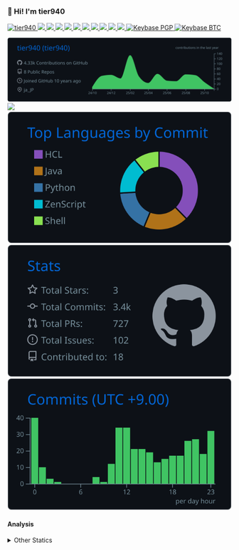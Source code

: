 ### 👋 Hi! I'm tier940

<p align="left"> 
  <a href="https://github.com/tier940/tier940/">
    <img src="https://komarev.com/ghpvc/?username=tier940" alt="tier940" />
  </a>
  <a href="http://twitter.com/tier940">
    <img height="20" src="https://img.shields.io/twitter/follow/tier940?label=Twitter&logo=twitter&style=flat" />
  </a>
  <a href="https://github.com/tier940">
    <img height="20" src="https://img.shields.io/github/followers/tier940?label=follow&logo=github&style=flat" />
  </a>
  <a href="https://www.reddit.com/user/tier940">
    <img height="20" src="https://img.shields.io/reddit/user-karma/combined/tier940?label=Reddit&logo=reddit&style=flat" />
  </a>
  <a href="https://stackoverflow.com/users/17317833/tier940">
    <img height="20" src="https://img.shields.io/stackexchange/stackoverflow/r/17317833?label=StackOverflow&logo=stack-overflow&style=flat" />
  </a>
  <a href="https://zenn.dev/tier940">
    <img height="20" src="https://zenn.badge.nikaera.com/s/tier940/likes" />
  </a>
  <a href="https://zenn.dev/tier940">
    <img height="20" src="https://zenn.badge.nikaera.com/s/tier940/followers" />
  </a>
  <a href="https://zenn.dev/tier940">
    <img height="20" src="https://zenn.badge.nikaera.com/s/tier940/articles" />
  </a>
  <a href="http://qiita.com/tier940">
    <img height="20" src="https://qiita-badge.apiapi.app/s/tier940/posts.svg" />
  </a>
  <a href="http://qiita.com/tier940">
    <img height="20" src="https://qiita-badge.apiapi.app/s/tier940/contributions.svg" />
  </a>
  <a href="https://github.com/tier940/tier940/">
    <img height="20" src="https://github.com/tier940/tier940/actions/workflows/main.yml/badge.svg" />
  </a>
  <a href="https://keybase.io/tier940">
    <img alt="Keybase PGP" src="https://img.shields.io/keybase/pgp/tier940">
  </a>
  <a href="https://keybase.io/tier940">
    <img alt="Keybase BTC" src="https://img.shields.io/keybase/btc/tier940">
  </a>
</p>

[![](https://raw.githubusercontent.com/tier940/tier940/main/profile-summary-card-output/github_dark/0-profile-details.svg)](https://github.com/vn7n24fzkq/github-profile-summary-cards)
[![](https://raw.githubusercontent.com/tier940/tier940/main/profile-summary-card-output/github_dark/1-repos-per-language.svg)](https://github.com/vn7n24fzkq/github-profile-summary-cards) [![](https://raw.githubusercontent.com/tier940/tier940/main/profile-summary-card-output/github_dark/2-most-commit-language.svg)](https://github.com/vn7n24fzkq/github-profile-summary-cards)
[![](https://raw.githubusercontent.com/tier940/tier940/main/profile-summary-card-output/github_dark/3-stats.svg)](https://github.com/vn7n24fzkq/github-profile-summary-cards) [![](https://raw.githubusercontent.com/tier940/tier940/main/profile-summary-card-output/github_dark/4-productive-time.svg)](https://github.com/vn7n24fzkq/github-profile-summary-cards)


#### Analysis
<!-- <img height="150" src="https://github.com/tier940/tier940/blob/master/images/stat.svg" alt="Alternative Text"/> -->

<details>
  <summary>Other Statics</summary>
  <!--START_SECTION:waka-->
![Code Time](http://img.shields.io/badge/Code%20Time-2%2C590%20hrs%201%20min-blue)

**🐱 My GitHub Data** 

> 📦 9.1 kB Used in GitHub's Storage 
 > 
> 💼 Opted to Hire
 > 
> 📜 11 Public Repositories 
 > 
> 🔑 1 Private Repositories 
 > 
**I'm an Early 🐤** 

```text
🌞 Morning                461 commits         ███░░░░░░░░░░░░░░░░░░░░░░   12.50 % 
🌆 Daytime                1575 commits        ███████████░░░░░░░░░░░░░░   42.71 % 
🌃 Evening                1317 commits        █████████░░░░░░░░░░░░░░░░   35.71 % 
🌙 Night                  335 commits         ██░░░░░░░░░░░░░░░░░░░░░░░   09.08 % 
```
📅 **I'm Most Productive on Saturday** 

```text
Monday                   391 commits         ███░░░░░░░░░░░░░░░░░░░░░░   10.60 % 
Tuesday                  681 commits         █████░░░░░░░░░░░░░░░░░░░░   18.47 % 
Wednesday                388 commits         ███░░░░░░░░░░░░░░░░░░░░░░   10.52 % 
Thursday                 464 commits         ███░░░░░░░░░░░░░░░░░░░░░░   12.58 % 
Friday                   474 commits         ███░░░░░░░░░░░░░░░░░░░░░░   12.85 % 
Saturday                 754 commits         █████░░░░░░░░░░░░░░░░░░░░   20.44 % 
Sunday                   536 commits         ████░░░░░░░░░░░░░░░░░░░░░   14.53 % 
```


📊 **This Week I Spent My Time On** 

```text
🕑︎ Time Zone: Asia/Tokyo

💬 Programming Languages: 
Other                    3 hrs 59 mins       ███████████████░░░░░░░░░░   59.55 % 
INI                      50 mins             ███░░░░░░░░░░░░░░░░░░░░░░   12.56 % 
JSON                     36 mins             ██░░░░░░░░░░░░░░░░░░░░░░░   09.00 % 
Groovy                   25 mins             ██░░░░░░░░░░░░░░░░░░░░░░░   06.42 % 
XML                      13 mins             █░░░░░░░░░░░░░░░░░░░░░░░░   03.27 % 

🔥 Editors: 
VS Code                  6 hrs 41 mins       █████████████████████████   100.00 % 

💻 Operating System: 
Windows                  6 hrs 23 mins       ████████████████████████░   95.62 % 
Linux                    17 mins             █░░░░░░░░░░░░░░░░░░░░░░░░   04.38 % 
```

**I Mostly Code in Java** 

```text
Java                     8 repos             █████████░░░░░░░░░░░░░░░░   34.78 % 
ZenScript                3 repos             ███░░░░░░░░░░░░░░░░░░░░░░   13.04 % 
HCL                      2 repos             ██░░░░░░░░░░░░░░░░░░░░░░░   08.70 % 
HTML                     2 repos             ██░░░░░░░░░░░░░░░░░░░░░░░   08.70 % 
Python                   1 repo              █░░░░░░░░░░░░░░░░░░░░░░░░   04.35 % 
```



**Timeline**

![Lines of Code chart](https://raw.githubusercontent.com/tier940/tier940/main/assets/bar_graph.png)


 Last Updated on 02/04/2023 00:47:30 UTC
<!--END_SECTION:waka-->
</details>
